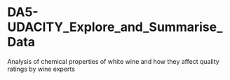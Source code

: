 # DA5-UDACITY_Explore_and_Summarise_Data
Analysis of chemical properties of white wine and how they affect quality ratings by wine experts
